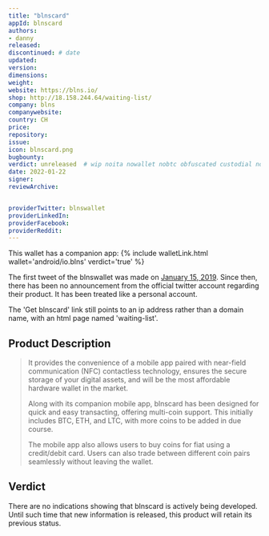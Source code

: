 ```yaml
---
title: "blnscard"
appId: blnscard
authors:
- danny
released: 
discontinued: # date
updated: 
version:
dimensions: 
weight: 
website: https://blns.io/
shop: http://18.158.244.64/waiting-list/
company: blns
companywebsite: 
country: CH
price: 
repository:
issue:
icon: blnscard.png
bugbounty:
verdict: unreleased  # wip noita nowallet nobtc obfuscated custodial nosource nonverifiable reproducible bounty defunct
date: 2022-01-22
signer:
reviewArchive:


providerTwitter: blnswallet
providerLinkedIn: 
providerFacebook: 
providerReddit: 
---
```



This wallet has a companion app: {% include walletLink.html wallet='android/io.blns' verdict='true' %} 

The first tweet of the blnswallet was made on [January 15, 2019](https://twitter.com/blnswallet/status/1085203745129066499). Since then, there has been no announcement from the official twitter account regarding their product. It has been treated like a personal account. 

The 'Get blnscard' link still points to an ip address rather than a domain name, with an html page named 'waiting-list'. 

## Product Description

> It provides the convenience of a mobile app paired with near-field communication (NFC) contactless technology, ensures the secure storage of your digital assets, and will be the most affordable hardware wallet in the market.
>
> Along with its companion mobile app, blnscard has been designed for quick and easy transacting, offering multi-coin support. This initially includes BTC, ETH, and LTC, with more coins to be added in due course.
>
> The mobile app also allows users to buy coins for fiat using a credit/debit card. Users can also trade between different coin pairs seamlessly without leaving the wallet.

## Verdict

There are no indications showing that blnscard is actively being developed. Until such time that new information is released, this product will retain its previous status.